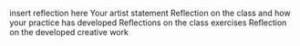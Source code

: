 
insert reflection here Your artist statement Reflection on the class and how your practice has developed Reflections on the class exercises Reflection on the developed creative work
